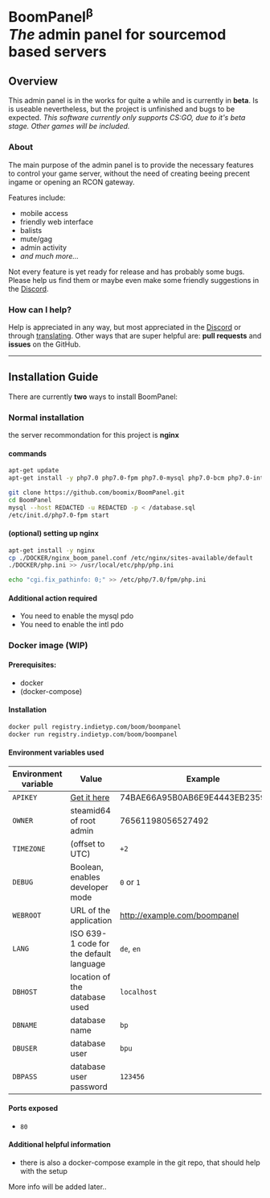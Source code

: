 # BoomPanel<sup>β</sup> <br /> *The* admin panel for sourcemod based servers
<!-- *** -->

## Overview
This admin panel is in the works for quite a while and is currently in **beta**. Is is useable nevertheless, but the project is unfinished and bugs to be expected.
*This software currently only supports CS:GO, due to it's beta stage. Other games will be included.*

### About
The main purpose of the admin panel is to provide the necessary features to control your game server, without the need of creating beeing precent ingame or opening an RCON gateway.

Features include:
* mobile access
* friendly web interface
* balists
* mute/gag
* admin activity
* *and much more...*

Not every feature is yet ready for release and has probably some bugs. Please help us find them or maybe even make some friendly suggestions in the [Discord](https://discord.gg/6x3xBjx).

### How can I help?
Help is appreciated in any way, but most appreciated in the [Discord](https://discord.gg/6x3xBjx) or through [translating](https://poeditor.com/join/project/2ND2NCRiK7).
Other ways that are super helpful are: **pull requests** and **issues** on the GitHub.

***

## Installation Guide
There are currently **two** ways to install BoomPanel:

### Normal installation
the server recommondation for this project is **nginx**

#### commands
```bash
apt-get update
apt-get install -y php7.0 php7.0-fpm php7.0-mysql php7.0-bcm php7.0-intl mysql-server mysql-client

git clone https://github.com/boomix/BoomPanel.git
cd BoomPanel
mysql --host REDACTED -u REDACTED -p < /database.sql
/etc/init.d/php7.0-fpm start
```

#### (optional) setting up nginx
```bash
apt-get install -y nginx
cp ./DOCKER/nginx_boom_panel.conf /etc/nginx/sites-available/default
./DOCKER/php.ini >> /usr/local/etc/php/php.ini

echo "cgi.fix_pathinfo: 0;" >> /etc/php/7.0/fpm/php.ini
```

#### Additional action required
* You need to enable the mysql pdo
* You need to enable the intl pdo

### Docker image (**WIP**)
#### Prerequisites:
  * docker
  * (docker-compose)

#### Installation
```bash
docker pull registry.indietyp.com/boom/boompanel
docker run registry.indietyp.com/boom/boompanel
```

#### Environment variables used
Environment variable | Value | Example | Default
-------------------- | ------ | ------- | -------
`APIKEY` | [Get it here](http://steamcommunity.com/dev/apikey) | 74BAE66A95B0AB6E9E4443EB23596993 | **_not set_**
`OWNER` | steamid64 of root admin | 76561198056527492 | **_not set_**
`TIMEZONE` | (offset to UTC) | `+2` | `0`
`DEBUG` | Boolean, enables developer mode | `0` or `1` | `0`
`WEBROOT` | URL of the application | http://example.com/boompanel | **_not set_**
`LANG` | ISO 639-1 code for the default language | `de`, `en` | `en`
`DBHOST` | location of the database used | `localhost` | `localhost`
`DBNAME` | database name | `bp` | `boompanel`
`DBUSER` | database user | `bpu` | `root`
`DBPASS` | database user password | `123456` | **_not set_**

#### Ports exposed
* `80`

#### Additional helpful information
* there is also a docker-compose example in the git repo, that should help with the setup

More info will be added later..
